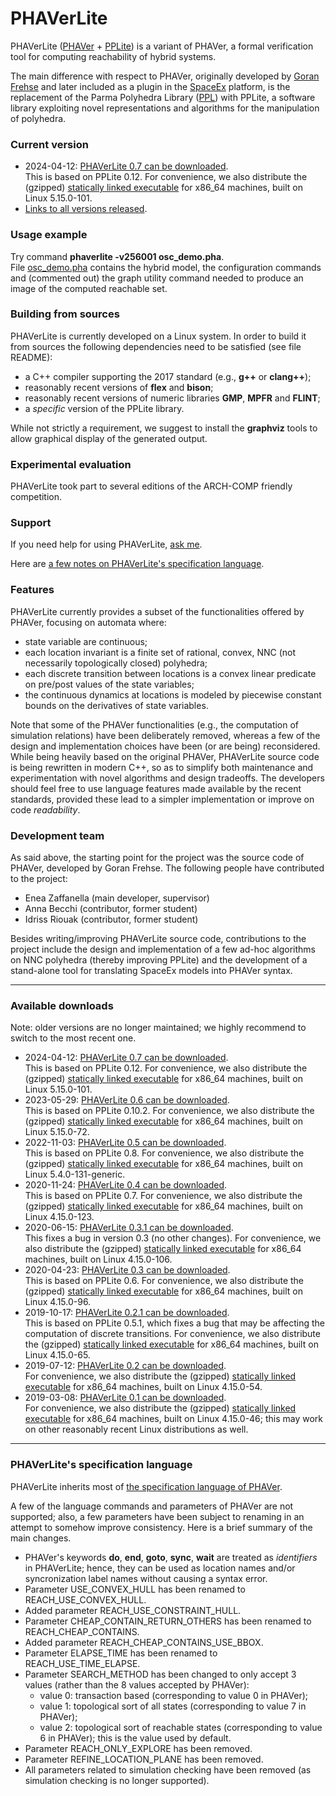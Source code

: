 # PHAVerLite

PHAVerLite (<a href="http://www-verimag.imag.fr/~frehse/phaver_web/index.html">PHAVer</a> +
<a href="https://github.com/ezaffanella/PPLite">PPLite</a>) is a variant of PHAVer,
a formal verification tool for computing reachability of hybrid systems.
<p>
The main difference with respect to PHAVer,
originally developed by <a href="https://sites.google.com/site/frehseg/">Goran Frehse</a>
and later included as a plugin in the <a href="http://spaceex.imag.fr/">SpaceEx</a> platform,
is the replacement of the Parma Polyhedra Library (<a href="https://www.bugseng.com/parma-polyhedra-library">PPL</a>)
with PPLite, a software library exploiting novel representations and algorithms for the manipulation of polyhedra.

<h3>Current version</h3>
<ul>

<li>
2024-04-12:
<a href="releases/phaverlite-0.7.tar.gz">PHAVerLite 0.7 can be downloaded</a>.
<br>
This is based on PPLite 0.12.
For convenience, we also distribute the (gzipped)
<a href="releases/phaverlite-0.7_static.gz">statically linked executable</a>
for x86_64 machines, built on Linux 5.15.0-101.
</li>

<li>
<a href="#downloads">Links to all versions released</a>.
</li>

</ul>

<h3>Usage example</h3>
Try command <strong>phaverlite -v256001 osc_demo.pha</strong>.
<br>
File <a href="osc_demo.pha">osc_demo.pha</a> contains the hybrid model,
the configuration commands and (commented out) the graph utility command
needed to produce an image of the computed reachable set.


<h3>Building from sources</h3>
PHAVerLite is currently developed on a Linux system.
In order to build it from sources the following
dependencies need to be satisfied (see file README):
<ul>
<li>a C++ compiler supporting the 2017 standard
(e.g., <strong>g++</strong> or <strong>clang++</strong>);</li>
<li>reasonably recent versions of <strong>flex</strong>
and <strong>bison</strong>;</li>
<li>reasonably recent versions of numeric libraries
<strong>GMP</strong>, <strong>MPFR</strong> and <strong>FLINT</strong>;</li>
<li>a <em>specific</em> version of the PPLite library.</li>
</ul>
While not strictly a requirement, we suggest to install the
<strong>graphviz</strong> tools to allow graphical display of
the generated output.

<h3>Experimental evaluation</h3>
PHAVerLite took part to several editions of the ARCH-COMP friendly competition.

<h3>Support</h3>
If you need help for using PHAVerLite,
<a href="mailto:enea.zaffanella@unipr.it">ask me</a>.</em>
<p>
Here are <a href="#phaverlites-specification-language">a few notes on PHAVerLite's
specification language</a>.

<h3>Features</h3>
PHAVerLite currently provides a subset of the functionalities offered by PHAVer, focusing on automata where:
<ul>
<li>state variable are continuous;</li>
<li>each location invariant is a finite set of rational, convex,
NNC (not necessarily topologically closed) polyhedra;</li>
<li>each discrete transition between locations is a convex linear
predicate on pre/post values of the state variables;</li>
<li>the continuous dynamics at locations is modeled by
piecewise constant bounds on the derivatives of state variables.</li>
</ul>
Note that some of the PHAVer functionalities (e.g., the computation of simulation relations)
have been deliberately removed, whereas a few of the design and
implementation choices have been (or are being) reconsidered.
While being heavily based on the original PHAVer,
PHAVerLite source code is being rewritten in modern C++,
so as to simplify both maintenance and experimentation
with novel algorithms and design tradeoffs.
The developers should feel free to use language features made
available by the recent standards, provided these lead to
a simpler implementation or improve on code <em>readability</em>.

<h3>Development team</h3>
As said above, the starting point for the project was
the source code of PHAVer, developed by Goran Frehse.
The following people have contributed to the project:

<ul>
<li>Enea Zaffanella (main developer, supervisor)</li>
<li>Anna Becchi (contributor, former student)</li>
<li>Idriss Riouak (contributor, former student)</li>
</ul>

Besides writing/improving PHAVerLite source code,
contributions to the project include the design and implementation
of a few ad-hoc algorithms on NNC polyhedra (thereby improving PPLite)
and the development of a stand-alone tool for translating
SpaceEx models into PHAVer syntax.

<HR>

<A NAME="downloads">
<h3>Available downloads</h3>
Note: older versions are no longer maintained; we highly recommend
to switch to the most recent one.
<ul>

<li>
2024-04-12:
<a href="releases/phaverlite-0.7.tar.gz">PHAVerLite 0.7 can be downloaded</a>.
<br>
This is based on PPLite 0.12.
For convenience, we also distribute the (gzipped)
<a href="releases/phaverlite-0.7_static.gz">statically linked executable</a>
for x86_64 machines, built on Linux 5.15.0-101.
</li>

<li>
2023-05-29:
<a href="releases/phaverlite-0.6.tar.gz">PHAVerLite 0.6 can be downloaded</a>.
<br>
This is based on PPLite 0.10.2.
For convenience, we also distribute the (gzipped)
<a href="releases/phaverlite-0.6_static.gz">statically linked executable</a>
for x86_64 machines, built on Linux 5.15.0-72.
</li>

<li>
2022-11-03:
<a href="releases/phaverlite-0.5.tar.gz">PHAVerLite 0.5 can be downloaded</a>.
<br>
This is based on PPLite 0.8.
For convenience, we also distribute the (gzipped)
<a href="releases/phaverlite-0.5_static.gz">statically linked executable</a>
for x86_64 machines, built on Linux 5.4.0-131-generic.
</li>
<li>
2020-11-24:
<a href="releases/phaverlite-0.4.tar.gz">PHAVerLite 0.4 can be downloaded</a>.
<br>
This is based on PPLite 0.7.
For convenience, we also distribute the (gzipped)
<a href="releases/phaverlite-0.4_static.gz">statically linked executable</a>
for x86_64 machines, built on Linux 4.15.0-123.
</li>
<li>
2020-06-15:
<a href="releases/phaverlite-0.3.1.tar.gz">PHAVerLite 0.3.1 can be downloaded</a>.
<br>
This fixes a bug in version 0.3 (no other changes).
For convenience, we also distribute the (gzipped)
<a href="releases/phaverlite-0.3.1_static.gz">statically linked executable</a>
for x86_64 machines, built on Linux 4.15.0-106.
</li>
<li>
2020-04-23:
<a href="releases/phaverlite-0.3.tar.gz">PHAVerLite 0.3 can be downloaded</a>.
<br>
This is based on PPLite 0.6.
For convenience, we also distribute the (gzipped)
<a href="releases/phaverlite-0.3_static.gz">statically linked executable</a>
for x86_64 machines, built on Linux 4.15.0-96.
</li>
<li>2019-10-17:
<a href="releases/phaverlite-0.2.1.tar.gz">PHAVerLite 0.2.1 can be downloaded</a>.
<br>
This is based on PPLite 0.5.1, which fixes a bug that may be affecting
the computation of discrete transitions.
For convenience, we also distribute the (gzipped)
<a href="releases/phaverlite-0.2.1_static.gz">statically linked executable</a>
for x86_64 machines, built on Linux 4.15.0-65.
</li>
<li>2019-07-12:
<a href="releases/phaverlite-0.2.tar.gz">PHAVerLite 0.2 can be downloaded</a>.
<br>
For convenience, we also distribute the (gzipped)
<a href="releases/phaverlite-0.2_static.gz">statically linked executable</a>
for x86_64 machines, built on Linux 4.15.0-54.
</li>
<li>2019-03-08:
<a href="releases/phaverlite-0.1.tar.gz">PHAVerLite 0.1 can be downloaded</a>.
<br>
For convenience, we also
distribute the (gzipped)
<a href="releases/phaverlite-0.1_static.gz">statically linked executable</a>
for x86_64 machines, built on Linux 4.15.0-46;
this may work on other reasonably recent Linux distributions as well.
</li>
</ul>

<hr>

<h3>PHAVerLite's specification language</h3>
PHAVerLite inherits most of
<a href="http://www-verimag.imag.fr/~frehse/phaver_web/phaver_lang.pdf">the
specification language of PHAVer</a>.

<P>
A few of the language commands and parameters of PHAVer are not supported;
also, a few parameters have been subject to renaming in an attempt
to somehow improve consistency.
Here is a brief summary of the main changes.

<ul>

<li>
PHAVer's keywords
<strong>do</strong>, <strong>end</strong>, <strong>goto</strong>,
<strong>sync</strong>, <strong>wait</strong> are treated
as <em>identifiers</em> in PHAVerLite; hence, they can be used
as location names and/or syncronization label names
without causing a syntax error.</li>

<li>
Parameter USE_CONVEX_HULL has been renamed to REACH_USE_CONVEX_HULL.
</li>
<li>Added parameter REACH_USE_CONSTRAINT_HULL.</li>

<li>
Parameter CHEAP_CONTAIN_RETURN_OTHERS has been renamed to
REACH_CHEAP_CONTAINS.
</li>
<li>Added parameter REACH_CHEAP_CONTAINS_USE_BBOX.</li>

<li>
Parameter ELAPSE_TIME has been renamed to REACH_USE_TIME_ELAPSE.
</li>

<li>
Parameter SEARCH_METHOD has been changed to only accept 3 values
(rather than the 8 values accepted by PHAVer):
  <ul>
  <li>value 0: transaction based
      (corresponding to value 0 in PHAVer);</li>
  <li>value 1: topological sort of all states
      (corresponding to value 7 in PHAVer);</li>
  <li>value 2: topological sort of reachable states
      (corresponding to value 6 in PHAVer);
      this is the value used by default.</li>
  </ul>
</li>

<li>Parameter REACH_ONLY_EXPLORE has been removed.</li>
<li>Parameter REFINE_LOCATION_PLANE has been removed.</li>
<li>All parameters related to simulation checking have been removed
    (as simulation checking is no longer supported).</li>
</ul>

